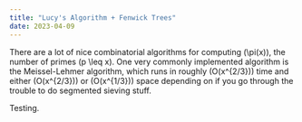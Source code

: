 ```yaml
---
title: "Lucy's Algorithm + Fenwick Trees"
date: 2023-04-09
---
```


There are a lot of nice combinatorial algorithms for computing \(\pi(x)\), the number of primes \(p \leq x\). One very commonly implemented algorithm is the Meissel-Lehmer algorithm, which runs in roughly \(O(x^{2/3})\) time and either \(O(x^{2/3})\) or \(O(x^{1/3})\) space depending on if you go through the trouble to do segmented sieving stuff.

Testing.